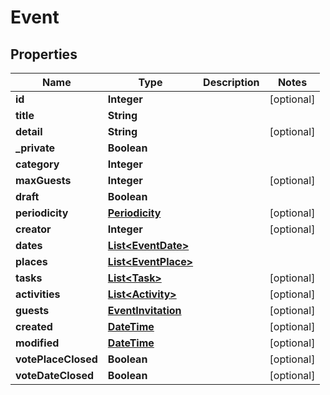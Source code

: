 
# Event

## Properties
Name | Type | Description | Notes
------------ | ------------- | ------------- | -------------
**id** | **Integer** |  |  [optional]
**title** | **String** |  | 
**detail** | **String** |  |  [optional]
**_private** | **Boolean** |  | 
**category** | **Integer** |  | 
**maxGuests** | **Integer** |  |  [optional]
**draft** | **Boolean** |  | 
**periodicity** | [**Periodicity**](Periodicity.md) |  |  [optional]
**creator** | **Integer** |  |  [optional]
**dates** | [**List&lt;EventDate&gt;**](EventDate.md) |  | 
**places** | [**List&lt;EventPlace&gt;**](EventPlace.md) |  | 
**tasks** | [**List&lt;Task&gt;**](Task.md) |  |  [optional]
**activities** | [**List&lt;Activity&gt;**](Activity.md) |  |  [optional]
**guests** | [**EventInvitation**](EventInvitation.md) |  |  [optional]
**created** | [**DateTime**](DateTime.md) |  |  [optional]
**modified** | [**DateTime**](DateTime.md) |  |  [optional]
**votePlaceClosed** | **Boolean** |  |  [optional]
**voteDateClosed** | **Boolean** |  |  [optional]



